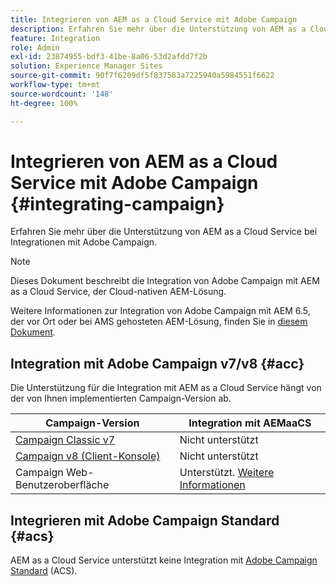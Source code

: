 ```yaml
---
title: Integrieren von AEM as a Cloud Service mit Adobe Campaign
description: Erfahren Sie mehr über die Unterstützung von AEM as a Cloud Service bei Integrationen mit Adobe Campaign.
feature: Integration
role: Admin
exl-id: 23874955-bdf3-41be-8a06-53d2afdd7f2b
solution: Experience Manager Sites
source-git-commit: 90f7f6209df5f837583a7225940a5984551f6622
workflow-type: tm+mt
source-wordcount: '148'
ht-degree: 100%

---
```



# Integrieren von AEM as a Cloud Service mit Adobe Campaign {#integrating-campaign}

Erfahren Sie mehr über die Unterstützung von AEM as a Cloud Service bei Integrationen mit Adobe Campaign.

>[!NOTE]
>
>Dieses Dokument beschreibt die Integration von Adobe Campaign mit AEM as a Cloud Service, der Cloud-nativen AEM-Lösung.
>
>Weitere Informationen zur Integration von Adobe Campaign mit AEM 6.5, der vor Ort oder bei AMS gehosteten AEM-Lösung, finden Sie in [diesem Dokument](https://experienceleague.adobe.com/docs/experience-manager-65/administering/integration/campaign.html?lang=de).

## Integration mit Adobe Campaign v7/v8 {#acc}

Die Unterstützung für die Integration mit AEM as a Cloud Service hängt von der von Ihnen implementierten Campaign-Version ab.

| Campaign-Version | Integration mit AEMaaCS |
|---|---|
| [Campaign Classic v7](https://experienceleague.adobe.com/docs/campaign-classic.html?lang=de) | Nicht unterstützt |
| [Campaign v8 (Client-Konsole)](https://experienceleague.adobe.com/docs/campaign-v8.html?lang=de) | Nicht unterstützt |
| Campaign Web-Benutzeroberfläche | Unterstützt. [Weitere Informationen](https://experienceleague.adobe.com/docs/campaign-web/v8/integrations/aem-assets.html?lang=de) |


## Integrieren mit Adobe Campaign Standard {#acs}

AEM as a Cloud Service unterstützt keine Integration mit [Adobe Campaign Standard](https://experienceleague.adobe.com/docs/campaign-standard.html?lang=de) (ACS).
